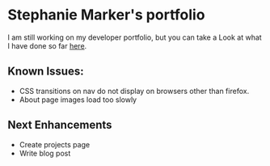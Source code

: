 # Stephanie Marker's portfolio

I am still working on my developer portfolio, but you can take a Look at what I have done so far [here](www.stephaniemarker.com).

## Known Issues:

* CSS transitions on nav do not display on browsers other than firefox.
* About page images load too slowly

## Next Enhancements

* Create projects page
* Write blog post
